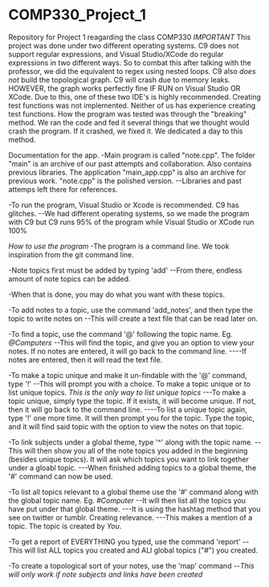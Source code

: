 # COMP330_Project_1
Repository for Project 1 reagarding the class COMP330
*IMPORTANT*
This project was done under two different operating systems. C9 does not support regular expressions, and Visual Studio/XCode do regular expressions in two different ways. So to combat this after talking with the professor, we did the equivalent to regex using nested loops.
C9 also *does not* build the topological graph. C9 will crash due to memory leaks. HOWEVER, the graph works perfectly fine IF RUN on Visual Studio OR XCode. Due to this, one of these two IDE's is highly recommended.
Creating test functions was not implemented. Neither of us has experience creating test functions. How the program was tested was through the "breaking" method. We ran the code and fed it several things that we thought would crash the program. If it crashed, we fixed it. We dedicated a day to this method. 

Documentation for the app.
-Main program is called "note.cpp". The folder "main" is an archive of our past attempts and collaboration. Also contains previous libraries. The application "main_app.cpp" is also an archive for previous work. "note.cpp" is the polished version.
--Libraries and past attemps left there for references.

-To run the program, Visual Studio or Xcode is recommended. C9 has glitches. 
--We had different operating systems, so we made the program with C9 but C9 runs 95% of the program while Visual Studio or XCode run 100%

*How to use the program*
-The program is a command line. We took inspiration from the git command line.

-Note topics first must be added by typing 'add'
--From there, endless amount of note topics can be added.

-When that is done, you may do what you want with these topics.

-To add notes to a topic, use the command 'add_notes', and then type the topic to write notes on
--This will create a text file that can be read later on.

-To find a topic, use the command '@' following the topic name. Eg. *@Computers*
--This will find the topic, and give you an option to view your notes. If no notes are entered, it will go back to the command line.
----If notes are entered, then it will read the text file. 

-To make a topic unique and make it un-findable with the '@' command, type '!'
--This will prompt you with a choice. To make a topic unique or to list unique topics. *This is the only way to list unique topics*
---To make a topic unique, simply type the topic. If it exists, it will become unique. If not, then it will go back to the command line.
----To list a unique topic again, type '!' one more time. It will then prompt you for the topic. Type the topic, and it will find said topic with the option to view the notes on that topic.

-To link subjects under a global theme, type '^' along with the topic name. 
--This will then show you all of the note topics you added in the beginning (besides unique topics). It will ask which topics you want to link together under a gloabl topic.
---When finished adding topics to a global theme, the '#' command can now be used.

-To list all topics relevant to a global theme use the '#' command along with the global topic name. Eg. *#Computer*
--It will then list all the topics you have put under that global theme.
---It is using the hashtag method that you see on twitter or tumblr. Creating relevance. 
---This makes a mention of a topic. The topic is created by *You*.

-To get a report of EVERYTHING you typed, use the command 'report'
--This will list ALL topics you created and ALl global topics ("#") you created.

-To create a topological sort of your notes, use the 'map' command
--*This will only work if note subjects and links have been created*


